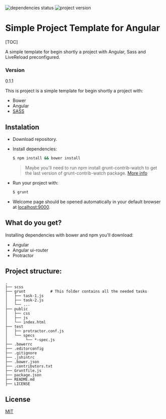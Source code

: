 ![dependencies status](https://david-dm.org/JuanMaRuiz/simple-project-template-angular.svg)
![project version](https://img.shields.io/badge/version-0.1.1-green.svg)
# Simple Project Template for Angular
[TOC]

A simple template for begin shortly a project with Angular, Sass and LiveReload preconfigured.

### Version
0.1.1

This is project is a simple template for begin shortly a project with:

* Bower
* Angular
* [SASS](http://sass-lang.com/guide)

## Instalation

* Download repository.
* Install dependencies:

	```sh
	$ npm install && bower install
	```
	> Maybe you'll need to run npm install grunt-contrib-watch to get the last version of grunt-contrib-watch package. [More info](https://github.com/gruntjs/grunt-contrib-watch) 

* Run your project with:

	```sh
	$ grunt
	```

* Welcome page should be opened automatically in your default browser at [localhost:9000](http://localhost:9000).

## What do you get?

Installing dependencies with bower and npm you'll download:
* Angular
* Angular ui-router
* Protractor

## Project structure:

```
.
├── scss
├── grunt           # This folder contains all the needed tasks
│   ├── task-1.js
│   ├── task-2.js
│   └── ...
├── public
│   ├── css
│   ├── js
│   └── index.html
├── test
│   ├── protractor.conf.js
│   └── specs
│        └── *-spec.js
├── .bowerrc
├── .editorconfig
├── .gitignore
├── .jshintrc
├── .bower.json
├── .contributors.txt
├── Gruntfile.js
├── package.json
├── README.md
├── LICENSE

```


License
-------

[MIT](http://opensource.org/licenses/MIT)
